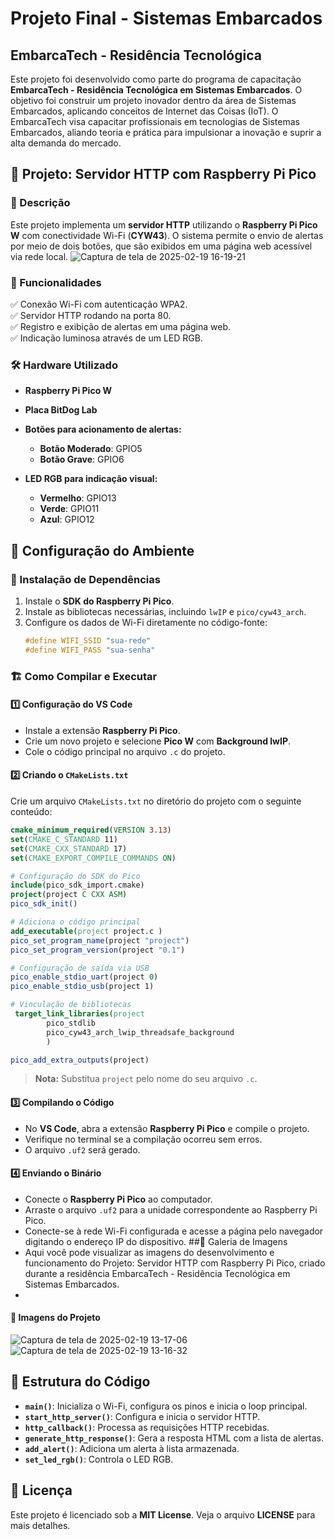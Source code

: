 # Projeto Final - Sistemas Embarcados

## EmbarcaTech - Residência Tecnológica
Este projeto foi desenvolvido como parte do programa de capacitação **EmbarcaTech - Residência Tecnológica em Sistemas Embarcados**. O objetivo foi construir um projeto inovador dentro da área de Sistemas Embarcados, aplicando conceitos de Internet das Coisas (IoT). O EmbarcaTech visa capacitar profissionais em tecnologias de Sistemas Embarcados, aliando teoria e prática para impulsionar a inovação e suprir a alta demanda do mercado.

## 📌 Projeto: Servidor HTTP com Raspberry Pi Pico

### 📖 Descrição
Este projeto implementa um **servidor HTTP** utilizando o **Raspberry Pi Pico W** com conectividade Wi-Fi (**CYW43**). O sistema permite o envio de alertas por meio de dois botões, que são exibidos em uma página web acessível via rede local.
![Captura de tela de 2025-02-19 16-19-21](https://github.com/user-attachments/assets/b75887d7-ea70-44a9-b175-27e775f78641)

### 🔹 Funcionalidades
✅ Conexão Wi-Fi com autenticação WPA2.  
✅ Servidor HTTP rodando na porta 80.  
✅ Registro e exibição de alertas em uma página web.  
✅ Indicação luminosa através de um LED RGB.  

### 🛠 Hardware Utilizado
- **Raspberry Pi Pico W**
- **Placa BitDog Lab**
- **Botões para acionamento de alertas:**
  - **Botão Moderado**: GPIO5
  - **Botão Grave**: GPIO6
- **LED RGB para indicação visual:**

  - **Vermelho**: GPIO13
  - **Verde**: GPIO11
  - **Azul**: GPIO12

## 📌 Configuração do Ambiente
### 🔧 Instalação de Dependências
1. Instale o **SDK do Raspberry Pi Pico**.
2. Instale as bibliotecas necessárias, incluindo `lwIP` e `pico/cyw43_arch`.
3. Configure os dados de Wi-Fi diretamente no código-fonte:
   ```c
   #define WIFI_SSID "sua-rede"
   #define WIFI_PASS "sua-senha"
   ```

### 🏗 Como Compilar e Executar
#### 1️⃣ Configuração do VS Code
- Instale a extensão **Raspberry Pi Pico**.
- Crie um novo projeto e selecione **Pico W** com **Background lwIP**.
- Cole o código principal no arquivo `.c` do projeto.

#### 2️⃣ Criando o `CMakeLists.txt`
Crie um arquivo `CMakeLists.txt` no diretório do projeto com o seguinte conteúdo:
```cmake
cmake_minimum_required(VERSION 3.13)
set(CMAKE_C_STANDARD 11)
set(CMAKE_CXX_STANDARD 17)
set(CMAKE_EXPORT_COMPILE_COMMANDS ON)

# Configuração do SDK do Pico
include(pico_sdk_import.cmake)
project(project C CXX ASM)
pico_sdk_init()

# Adiciona o código principal
add_executable(project project.c )
pico_set_program_name(project "project")
pico_set_program_version(project "0.1")

# Configuração de saída via USB
pico_enable_stdio_uart(project 0)
pico_enable_stdio_usb(project 1)

# Vinculação de bibliotecas
 target_link_libraries(project
        pico_stdlib    
        pico_cyw43_arch_lwip_threadsafe_background
        )

pico_add_extra_outputs(project)
```
> **Nota:** Substitua `project` pelo nome do seu arquivo `.c`.

#### 3️⃣ Compilando o Código
- No **VS Code**, abra a extensão **Raspberry Pi Pico** e compile o projeto.
- Verifique no terminal se a compilação ocorreu sem erros.
- O arquivo `.uf2` será gerado.

#### 4️⃣ Enviando o Binário
- Conecte o **Raspberry Pi Pico** ao computador.
- Arraste o arquivo `.uf2` para a unidade correspondente ao Raspberry Pi Pico.
- Conecte-se à rede Wi-Fi configurada e acesse a página pelo navegador digitando o endereço IP do dispositivo.
##📸 Galeria de Imagens
- Aqui você pode visualizar as imagens do desenvolvimento e funcionamento do Projeto: Servidor HTTP com Raspberry Pi Pico, criado durante a residência EmbarcaTech - Residência Tecnológica em Sistemas Embarcados.
- 
#### 🔹 Imagens do Projeto
![Captura de tela de 2025-02-19 13-17-06](https://github.com/user-attachments/assets/89925cf9-f704-45ca-b59f-6d103aa5ba28)
![Captura de tela de 2025-02-19 13-16-32](https://github.com/user-attachments/assets/708825da-17a0-4256-95ea-1a026a85043f)

## 📌 Estrutura do Código
- **`main()`**: Inicializa o Wi-Fi, configura os pinos e inicia o loop principal.
- **`start_http_server()`**: Configura e inicia o servidor HTTP.
- **`http_callback()`**: Processa as requisições HTTP recebidas.
- **`generate_http_response()`**: Gera a resposta HTML com a lista de alertas.
- **`add_alert()`**: Adiciona um alerta à lista armazenada.
- **`set_led_rgb()`**: Controla o LED RGB.

## 📜 Licença
Este projeto é licenciado sob a **MIT License**. Veja o arquivo **LICENSE** para mais detalhes.

